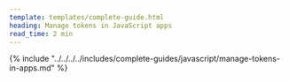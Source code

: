 ```yaml
---
template: templates/complete-guide.html
heading: Manage tokens in JavaScript apps 
read_time: 2 min
---
```


{% include "../../../../includes/complete-guides/javascript/manage-tokens-in-apps.md" %}